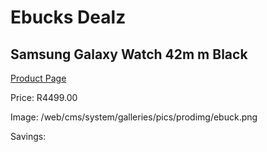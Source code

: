 
# Ebucks Dealz
## Samsung Galaxy Watch 42m m Black
[Product Page](https://www.ebucks.com/web/shop/productSelected.do?prodId=1206354683&catId=1233319390)

Price: R4499.00

Image: /web/cms/system/galleries/pics/prodimg/ebuck.png

Savings: 


	